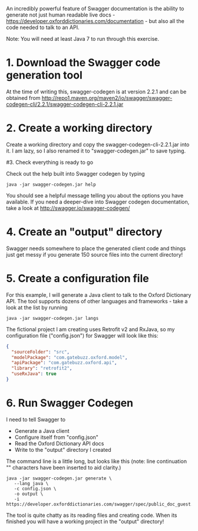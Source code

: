 An incredibly powerful feature of Swagger documentation is the ability to generate not just human readable live docs - https://developer.oxforddictionaries.com/documentation - but also all the code needed to talk to an API.

Note: You will need at least Java 7 to run through this exercise.

# 1. Download the Swagger code generation tool

At the time of writing this, swagger-codegen is at version 2.2.1 and can be obtained from http://repo1.maven.org/maven2/io/swagger/swagger-codegen-cli/2.2.1/swagger-codegen-cli-2.2.1.jar

# 2. Create a working directory

Create a working directory and copy the swagger-codegen-cli-2.2.1.jar into it.  I am lazy, so I also renamed it to "swagger-codegen.jar" to save typing.

#3. Check everything is ready to go

Check out the help built into Swagger codegen by typing

```
java -jar swagger-codegen.jar help
```

You should see a helpful message telling you about the options you have available.  If you need a deeper-dive into Swagger codegen documentation, take a look at http://swagger.io/swagger-codegen/

# 4. Create an "output" directory

Swagger needs somewhere to place the generated client code and things just get messy if you generate 150 source files into the current directory!  

# 5. Create a configuration file

For this example, I will generate a Java client to talk to the Oxford Dictionary API.  The tool supports dozens of other languages and frameworks - take a look at the list by running

```
java -jar swagger-codegen.jar langs
```

The fictional project I am creating uses Retrofit v2 and RxJava, so my configuration file ("config.json") for Swagger will look like this:

```json
{
  "sourceFolder": "src",
  "modelPackage": "com.gatebuzz.oxford.model",
  "apiPackage": "com.gatebuzz.oxford.api",
  "library": "retrofit2",
  "useRxJava": true
}
```

# 6. Run Swagger Codegen

I need to tell Swagger to
* Generate a Java client
* Configure itself from "config.json"
* Read the Oxford Dictionary API docs
* Write to the "output" directory I created

The command line is a little long, but looks like this (note: line continuation "\" characters have been inserted to aid clarity.)

```
java -jar swagger-codegen.jar generate \
   --lang java \
   -c config.json \
   -o output \
   -i https://developer.oxforddictionaries.com/swagger/spec/public_doc_guest.json
```

The tool is quite chatty as its reading files and creating code.  When its finished you will have a working project in the "output" directory!
